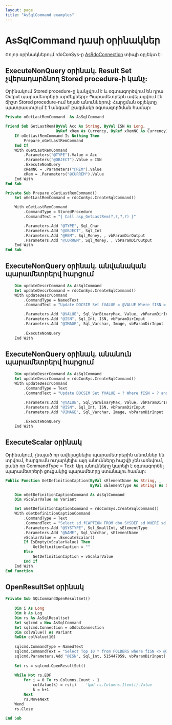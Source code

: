 ```yaml
---
layout: page
title: "AsSqlCommand examples"
---
```


# AsSqlCommand դասի օրինակներ

Բոլոր օրինակներում rdoConSys-ը [AsRdoConnection](../Functions/AsRdoConnection.md) տիպի օբյեկտ է:

## ExecuteNonQuery օրինակ. Result Set չվերադարձնող Stored procedure-ի կանչ:

Օրինակում Stored procedure-ը կանչվում է և օգտագործվում են դրա Output  պարամետրերի արժեքները:
Պարամետրերն ավելացվում էն ճիշտ Stored procedure-ում եղած անուններով: Հարցման օբյեկտը պատրաստվում է 1 անգամ` բազմակի օգտագործման համար:

``` vb
Private oGetLastRemCommand  As AsSqlCommand

Friend Sub GetLastRem(ByVal Acc As String, ByVal ISN As Long, _
                      ByRef xRem As Currency, ByRef xRemNC As Currency)
    If oGetLastRemCommand Is Nothing Then
        Prepare_oGetLastRemCommand
    End If
    With oGetLastRemCommand
        .Parameters("@TYPE").Value = Acc
        .Parameters("@OBJECT").Value = ISN
        .ExecuteNonQuery
        xRemNC = .Parameters("@REM").Value
        xRem = .Parameters("@CURREM").Value
    End With
End Sub

Private Sub Prepare_oGetLastRemCommand()
    Set oGetLastRemCommand = rdoConSys.CreateSqlCommand()

    With oGetLastRemCommand
        .CommandType = StoredProcedure
        .CommandText = "{ Call asp_GetLastRem(?,?,?,?) }"

        .Parameters.Add "@TYPE", Sql_Char
        .Parameters.Add "@OBJECT", Sql_Int
        .Parameters.Add "@REM", Sql_Money, , vbParamDirOutput
        .Parameters.Add "@CURREM", Sql_Money, , vbParamDirOutput
    End With
End Sub

```
## ExecuteNonQuery օրինակ. անվանական պարամետրերվ հարցում

``` vb
    Dim updateDescrCommand As AsSqlCommand
    Set updateDescrCommand = rdoConSys.CreateSqlCommand()
    With updateDescrCommand
        .CommandType = NamedText
        .CommandText = "Update DOCSIM Set fVALUE = @VALUE Where fISN = @ISN and fIMAGE = @IMAGE"

        .Parameters.Add "@VALUE", Sql_VarBinaryMax, Value, vbParamDirInput
        .Parameters.Add "@ISN", Sql_Int, ISN, vbParamDirInput
        .Parameters.Add "@IMAGE", Sql_Varchar, Image, vbParamDirInput
    
        .ExecuteNonQuery
    End With

```

## ExecuteNonQuery օրինակ. անանուն պարամետրերվ հարցում

``` vb
    Dim updateDescrCommand As AsSqlCommand
    Set updateDescrCommand = rdoConSys.CreateSqlCommand()
    With updateDescrCommand
        .CommandType = Text
        .CommandText = "Update DOCSIM Set fVALUE = ? Where fISN = ? and fIMAGE = ?"

        .Parameters.Add "@VALUE", Sql_VarBinaryMax, Value, vbParamDirInput
        .Parameters.Add "@ISN", Sql_Int, ISN, vbParamDirInput
        .Parameters.Add "@IMAGE", Sql_Varchar, Image, vbParamDirInput
    
        .ExecuteNonQuery
    End With

```

## ExecuteScalar օրինակ

Օրինակում, չնայած որ ավելացնելիս պարամետրերին անուններ են տրվում, հարցումն ուղարկելիս այդ անունները հաշվի չեն առնվում, քանի որ CommandType = Text: Այդ անունները կարելի է օգտագործել պարամետրերի ցուցակից պարամետրը ստանալու համար:

``` vb
Public Function GetDefinitionCaption(ByVal sElementName As String, _
                                     ByVal sElementType As String) As String

    Dim oGetDefinitionCaptionCommand As AsSqlCommand
    Dim vScalarValue as Variant

    Set oGetDefinitionCaptionCommand = rdoConSys.CreateSqlCommand()
    With oGetDefinitionCaptionCommand
        .CommandType = Text
        .CommandText = "Select sd.fCAPTION FROM dbo.SYSDEF sd WHERE sd.fSYSTYPE = ? AND sd.fNAME = ?"
        .Parameters.Add "@SYSTYPE", Sql_SmallInt, sElementType
        .Parameters.Add "@NAME", Sql_Varchar, sElementName
        vScalarValue = .ExecuteScalar()
        If IsEmpty(vScalarValue) Then
            GetDefinitionCaption = ""
        Else
            GetDefinitionCaption = vScalarValue
        End If
    End With
End Function
```


## OpenResultSet օրինակ

``` vb
Private Sub SQLCommandOpenResultSet()
    
    Dim i As Long
    Dim k As Log
    Dim rs As AsSqlResultset
    Set sqlcmd = New AsSqlCommand
    Set sqlcmd.Connection = oOdbcConnection
    Dim colValue() As Variant
    ReDim colValue(10)
    
    sqlcmd.CommandType = NamedText
    sqlcmd.CommandText = "Select Top 10 * from FOLDERS where fISN <> @ISN"
    sqlcmd.Parameters.Add "@ISN", Sql_Int, 515447059, vbParamDirInput)
   
    Set rs = sqlcmd.OpenResultSet()
    
    While Not rs.EOF
        For i = 0 To rs.Columns.Count - 1
            colValue(k) = rs(i)    'կամ rs.Columns.Item(i).Value
            k = k+1
        Next
        rs.MoveNext
    Wend
    rs.Close
 
End Sub
```